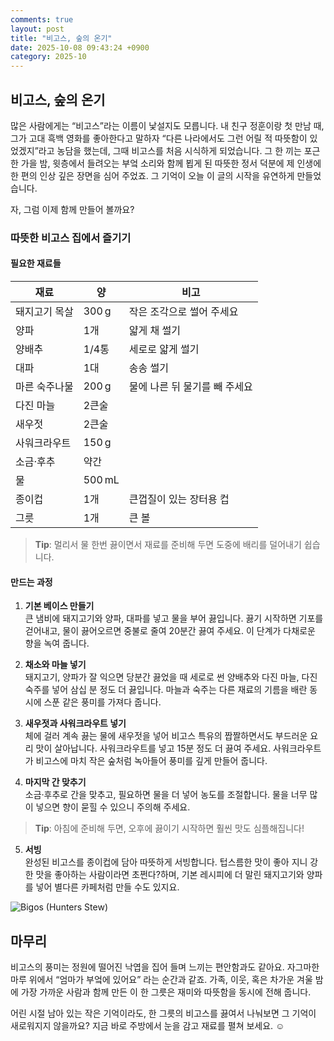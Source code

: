 ```yaml
---
comments: true
layout: post
title: "비고스, 숲의 온기"
date: 2025-10-08 09:43:24 +0900
category: 2025-10
---
```


## 비고스, 숲의 온기  

많은 사람에게는 “비고스”라는 이름이 낯설지도 모릅니다. 내 친구 정훈이랑 첫 만남 때, 그가 고대 흑백 영화를 좋아한다고 말하자 “다른 나라에서도 그런 어릴 적 따뜻함이 있었겠지”라고 농담을 했는데, 그때 비고스를 처음 시식하게 되었습니다. 그 한 끼는 포근한 가을 밤, 윗층에서 들려오는 부엌 소리와 함께 뵙게 된 따뜻한 정서 덕분에 제 인생에 한 편의 인상 깊은 장면을 심어 주었죠. 그 기억이 오늘 이 글의 시작을 유연하게 만들었습니다.  

자, 그럼 이제 함께 만들어 볼까요?  

### 따뜻한 비고스 집에서 즐기기  

#### 필요한 재료들  
| 재료 | 양 | 비고 |
|------|---|------|
| 돼지고기 목살 | 300 g | 작은 조각으로 썰어 주세요 |
| 양파 | 1개 | 얇게 채 썰기 |
| 양배추 | 1/4통 | 세로로 얇게 썰기 |
| 대파 | 1대 | 송송 썰기 |
| 마른 숙주나물 | 200 g | 물에 나른 뒤 물기를 빼 주세요 |
| 다진 마늘 | 2큰술 | |
| 새우젓 | 2큰술 | |
| 사워크라우트 | 150 g | |
| 소금·후추 | 약간 | |
| 물 | 500 mL | |
| 종이컵 | 1개 | 큰껍질이 있는 장터용 컵 |
| 그릇 | 1개 | 큰 볼 |

> **Tip**: 멀리서 물 한번 끓이면서 재료를 준비해 두면 도중에 배리를 덜어내기 쉽습니다.

#### 만드는 과정  

1. **기본 베이스 만들기**  
   큰 냄비에 돼지고기와 양파, 대파를 넣고 물을 부어 끓입니다. 끓기 시작하면 기포를 걷어내고, 물이 끓어오르면 중불로 줄여 20분간 끓여 주세요. 이 단계가 다채로운 향을 녹여 줍니다.

2. **채소와 마늘 넣기**  
   돼지고기, 양파가 잘 익으면 당분간 끓었을 때 세로로 썬 양배추와 다진 마늘, 다진 숙주를 넣어 삼십 분 정도 더 끓입니다. 마늘과 숙주는 다른 재료의 기름을 배란 동시에 스푼 같은 풍미를 가져다 줍니다.

3. **새우젓과 사워크라우트 넣기**  
   체에 걸러 계속 끓는 물에 새우젓을 넣어 비고스 특유의 짭짤하면서도 부드러운 요리 맛이 살아납니다. 사워크라우트를 넣고 15분 정도 더 끓여 주세요. 사워크라우트가 비고스에 마치 작은 숲처럼 녹아들어 풍미를 깊게 만들어 줍니다.  

4. **마지막 간 맞추기**  
   소금·후추로 간을 맞추고, 필요하면 물을 더 넣어 농도를 조절합니다. 물을 너무 많이 넣으면 향이 묻힐 수 있으니 주의해 주세요.

> **Tip**: 아침에 준비해 두면, 오후에 끓이기 시작하면 훨씬 맛도 심플해집니다!  

5. **서빙**  
   완성된 비고스를 종이컵에 담아 따뜻하게 서빙합니다. 텁스름한 맛이 좋아 지니 강한 맛을 좋아하는 사람이라면 초쩐다?하며, 기본 레시피에 더 말린 돼지고기와 양파를 넣어 별다른 카페처럼 만들 수도 있지요.  

![Bigos (Hunters Stew)](https://www.themealdb.com/images/media/meals/md8w601593348504.jpg)  

## 마무리  

비고스의 풍미는 정원에 떨어진 낙엽을 집어 들며 느끼는 편안함과도 같아요. 자그마한 마루 위에서 “엄마가 부엌에 있어요” 라는 순간과 같죠. 가족, 이웃, 혹은 차가운 겨울 밤에 가장 가까운 사람과 함께 만든 이 한 그릇은 재미와 따뜻함을 동시에 전해 줍니다.  

어린 시절 남아 있는 작은 기억이라도, 한 그릇의 비고스를 끓여서 나눠보면 그 기억이 새로워지지 않을까요? 지금 바로 주방에서 눈을 감고 재료를 펼쳐 보세요. ☺️